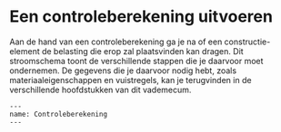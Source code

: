# Een controleberekening uitvoeren

Aan de hand van een controleberekening ga je na of een constructie-element de belasting die erop zal plaatsvinden kan dragen. Dit stroomschema toont de verschillende stappen die je daarvoor moet ondernemen. De gegevens die je daarvoor nodig hebt, zoals materiaaleigenschappen en vuistregels, kan je terugvinden in de verschillende hoofdstukken van dit vademecum.

```{figure} Images/Controleberekeninguitvoering.jpg
---
name: Controleberekening
---
```